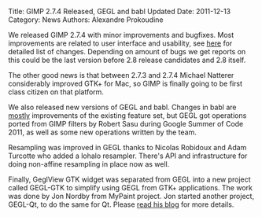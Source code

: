 Title: GIMP 2.7.4 Released, GEGL and babl Updated
Date: 2011-12-13
Category: News
Authors: Alexandre Prokoudine

We released GIMP 2.7.4 with minor improvements and bugfixes. Most improvements are related to user interface and usability, see [here](http://git.gnome.org/browse/gimp/tree/NEWS) for detailed list of changes. Depending on amount of bugs we get reports on this could be the last version before 2.8 release candidates and 2.8 itself.

The other good news is that between 2.7.3 and 2.7.4 Michael Natterer considerably improved GTK+ for Mac, so GIMP is finally going to be first class citizen on that platform.

We also released new versions of GEGL and babl. Changes in babl are [mostly](http://git.gnome.org/browse/babl/tree/NEWS) improvements of the existing feature set, but GEGL got operations ported from GIMP filters by Robert Sasu during Google Summer of Code 2011, as well as some new operations written by the team.

Resampling was improved in GEGL thanks to Nicolas Robidoux and Adam Turcotte who added a lohalo resampler. There's API and infrastructure for doing non-affine resampling in place now as well.

Finally, GeglView GTK widget was separated from GEGL into a new project called GEGL-GTK to simplify using GEGL from GTK+ applications. The work was done by Jon Nordby from MyPaint project. Jon started another project, GEGL-Qt, to do the same for Qt. Please [read his blog](http://www.jonnor.com/2011/08/making-gegl-easier-to-use-in-graphical-applications/) for more details.